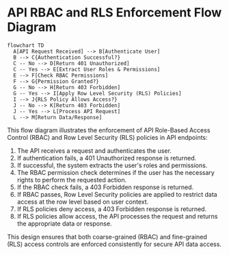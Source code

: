 # API RBAC and RLS Enforcement Flow Diagram

```mermaid
flowchart TD
  A[API Request Received] --> B[Authenticate User]
  B --> C{Authentication Successful?}
  C -- No --> D[Return 401 Unauthorized]
  C -- Yes --> E[Extract User Roles & Permissions]
  E --> F[Check RBAC Permissions]
  F --> G{Permission Granted?}
  G -- No --> H[Return 403 Forbidden]
  G -- Yes --> I[Apply Row Level Security (RLS) Policies]
  I --> J{RLS Policy Allows Access?}
  J -- No --> K[Return 403 Forbidden]
  J -- Yes --> L[Process API Request]
  L --> M[Return Data/Response]
```

This flow diagram illustrates the enforcement of API Role-Based Access Control (RBAC) and Row Level Security (RLS) policies in API endpoints:

1. The API receives a request and authenticates the user.
2. If authentication fails, a 401 Unauthorized response is returned.
3. If successful, the system extracts the user's roles and permissions.
4. The RBAC permission check determines if the user has the necessary rights to perform the requested action.
5. If the RBAC check fails, a 403 Forbidden response is returned.
6. If RBAC passes, Row Level Security policies are applied to restrict data access at the row level based on user context.
7. If RLS policies deny access, a 403 Forbidden response is returned.
8. If RLS policies allow access, the API processes the request and returns the appropriate data or response.

This design ensures that both coarse-grained (RBAC) and fine-grained (RLS) access controls are enforced consistently for secure API data access.